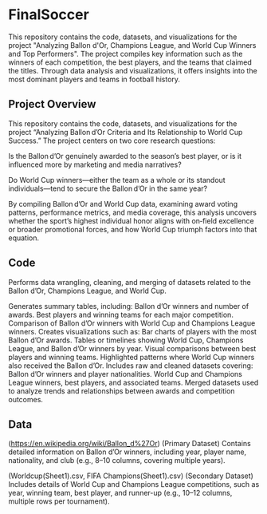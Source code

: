 # FinalSoccer
This repository contains the code, datasets, and visualizations for the project "Analyzing Ballon d'Or, Champions League, and World Cup Winners and Top Performers". The project compiles key information such as the winners of each competition, the best players, and the teams that claimed the titles. Through data analysis and visualizations, it offers insights into the most dominant players and teams in football history.

## Project Overview
This repository contains the code, datasets, and visualizations for the project “Analyzing Ballon d’Or Criteria and Its Relationship to World Cup Success.” The project centers on two core research questions:

Is the Ballon d’Or genuinely awarded to the season’s best player, or is it influenced more by marketing and media narratives?

Do World Cup winners—either the team as a whole or its standout individuals—tend to secure the Ballon d’Or in the same year?

By compiling Ballon d’Or and World Cup data, examining award voting patterns, performance metrics, and media coverage, this analysis uncovers whether the sport’s highest individual honor aligns with on‑field excellence or broader promotional forces, and how World Cup triumph factors into that equation.

## Code
Performs data wrangling, cleaning, and merging of datasets related to the Ballon d’Or, Champions League, and World Cup.

Generates summary tables, including:
Ballon d’Or winners and number of awards.
Best players and winning teams for each major competition.
Comparison of Ballon d’Or winners with World Cup and Champions League winners.
Creates visualizations such as:
Bar charts of players with the most Ballon d’Or awards.
Tables or timelines showing World Cup, Champions League, and Ballon d’Or winners by year.
Visual comparisons between best players and winning teams.
Highlighted patterns where World Cup winners also received the Ballon d’Or.
Includes raw and cleaned datasets covering:
Ballon d’Or winners and player nationalities.
World Cup and Champions League winners, best players, and associated teams.
Merged datasets used to analyze trends and relationships between awards and competition outcomes.

## Data
(https://en.wikipedia.org/wiki/Ballon_d%27Or) (Primary Dataset)
Contains detailed information on Ballon d’Or winners, including year, player name, nationality, and club (e.g., 8–10 columns, covering multiple years).

(Worldcup(Sheet1).csv, FIFA Champions(Sheet1).csv) (Secondary Dataset)
Includes details of World Cup and Champions League competitions, such as year, winning team, best player, and runner-up (e.g., 10–12 columns, multiple rows per tournament).



